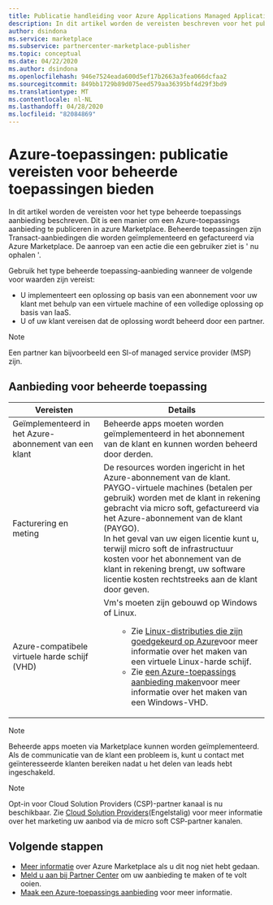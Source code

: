```yaml
---
title: Publicatie handleiding voor Azure Applications Managed Application aanbieding | Azure Marketplace
description: In dit artikel worden de vereisten beschreven voor het publiceren van een beheerde toepassing in azure Marketplace.
author: dsindona
ms.service: marketplace
ms.subservice: partnercenter-marketplace-publisher
ms.topic: conceptual
ms.date: 04/22/2020
ms.author: dsindona
ms.openlocfilehash: 946e7524eada600d5ef17b2663a3fea066dcfaa2
ms.sourcegitcommit: 849bb1729b89d075eed579aa36395bf4d29f3bd9
ms.translationtype: MT
ms.contentlocale: nl-NL
ms.lasthandoff: 04/28/2020
ms.locfileid: "82084869"
---
```

# <a name="azure-applications-managed-application-offer-publishing-requirements"></a>Azure-toepassingen: publicatie vereisten voor beheerde toepassingen bieden

In dit artikel worden de vereisten voor het type beheerde toepassings aanbieding beschreven. Dit is een manier om een Azure-toepassings aanbieding te publiceren in azure Marketplace. Beheerde toepassingen zijn Transact-aanbiedingen die worden geïmplementeerd en gefactureerd via Azure Marketplace. De aanroep van een actie die een gebruiker ziet is ' nu ophalen '.

Gebruik het type beheerde toepassing-aanbieding wanneer de volgende voor waarden zijn vereist:

- U implementeert een oplossing op basis van een abonnement voor uw klant met behulp van een virtuele machine of een volledige oplossing op basis van IaaS.
- U of uw klant vereisen dat de oplossing wordt beheerd door een partner.

>[!NOTE]
>Een partner kan bijvoorbeeld een SI-of managed service provider (MSP) zijn.  

## <a name="managed-application-offer"></a>Aanbieding voor beheerde toepassing

|Vereisten |Details  |
|---------|---------|
|Geïmplementeerd in het Azure-abonnement van een klant | Beheerde apps moeten worden geïmplementeerd in het abonnement van de klant en kunnen worden beheerd door derden. |
|Facturering en meting    |  De resources worden ingericht in het Azure-abonnement van de klant. PAYGO-virtuele machines (betalen per gebruik) worden met de klant in rekening gebracht via micro soft, gefactureerd via het Azure-abonnement van de klant (PAYGO). <br> In het geval van uw eigen licentie kunt u, terwijl micro soft de infrastructuur kosten voor het abonnement van de klant in rekening brengt, uw software licentie kosten rechtstreeks aan de klant door geven.        |
|Azure-compatibele virtuele harde schijf (VHD)    |   Vm's moeten zijn gebouwd op Windows of Linux.<ul> <ul> <li>Zie [Linux-distributies die zijn goedgekeurd op Azure](https://docs.microsoft.com/azure/virtual-machines/linux/endorsed-distros)voor meer informatie over het maken van een virtuele Linux-harde schijf.</li> <li>Zie [een Azure-toepassings aanbieding maken](./partner-center-portal/create-new-azure-apps-offer.md)voor meer informatie over het maken van een Windows-VHD.</li> </ul> |

>[!NOTE]
> Beheerde apps moeten via Marketplace kunnen worden geïmplementeerd. Als de communicatie van de klant een probleem is, kunt u contact met geïnteresseerde klanten bereiken nadat u het delen van leads hebt ingeschakeld.  

>[!Note]
>Opt-in voor Cloud Solution Providers (CSP)-partner kanaal is nu beschikbaar. Zie [Cloud Solution Providers](./cloud-solution-providers.md)(Engelstalig) voor meer informatie over het marketing uw aanbod via de micro soft CSP-partner kanalen.

## <a name="next-steps"></a>Volgende stappen

- [Meer informatie](https://azuremarketplace.microsoft.com/sell) over Azure Marketplace als u dit nog niet hebt gedaan.
- [Meld u aan bij Partner Center](https://partner.microsoft.com/dashboard/account/v3/enrollment/introduction/partnership) om uw aanbieding te maken of te volt ooien.
- [Maak een Azure-toepassings aanbieding](./partner-center-portal/create-new-azure-apps-offer.md) voor meer informatie.
